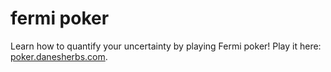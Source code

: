# fermi poker
Learn how to quantify your uncertainty by playing Fermi poker! Play it here: [poker.danesherbs.com](http://poker.danesherbs.com).

